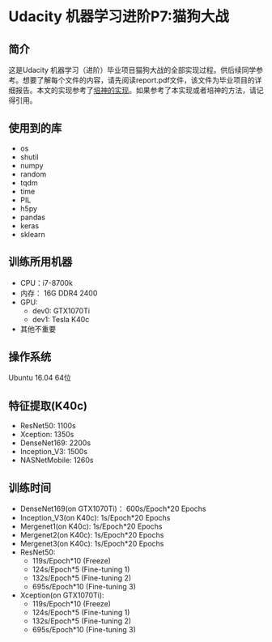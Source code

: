 # Udacity 机器学习进阶P7:猫狗大战

 ## 简介
这是Udacity 机器学习（进阶）毕业项目猫狗大战的全部实现过程。供后续同学参考。想要了解每个文件的内容，请先阅读report.pdf文件，该文件为毕业项目的详细报告。本文的实现参考了[培神的实现](https://github.com/ypwhs/dogs_vs_cats)。如果参考了本实现或者培神的方法，请记得引用。

## 使用到的库
- os
- shutil
- numpy
- random
- tqdm
- time
- PIL
- h5py
- pandas
- keras
- sklearn

## 训练所用机器
- CPU：i7-8700k
- 内存： 16G DDR4 2400
- GPU: 
	- dev0: GTX1070Ti
	- dev1: Tesla K40c
- 其他不重要

## 操作系统
Ubuntu 16.04 64位

## 特征提取(K40c)
- ResNet50: 1100s
- Xception: 1350s
- DenseNet169: 2200s
- Inception_V3: 1500s
- NASNetMobile: 1260s

## 训练时间
- DenseNet169(on GTX1070Ti)： 600s/Epoch*20 Epochs 
- Inception_V3(on K40c): 1s/Epoch*20 Epochs
- Mergenet1(on K40c): 1s/Epoch*20 Epochs
- Mergenet2(on K40c): 1s/Epoch*20 Epochs 
- Mergenet3(on K40c): 1s/Epoch*20 Epochs 
- ResNet50: 
	- 119s/Epoch*10 (Freeze) 
	- 124s/Epoch*5 (Fine-tuning 1)
	- 132s/Epoch*5 (Fine-tuning 2)
	- 695s/Epoch*10 (Fine-tuning 3)
- Xception(on GTX1070Ti): 
	- 119s/Epoch*10 (Freeze) 
	- 124s/Epoch*5 (Fine-tuning 1)
	- 132s/Epoch*5 (Fine-tuning 2)
	- 695s/Epoch*10 (Fine-tuning 3)
